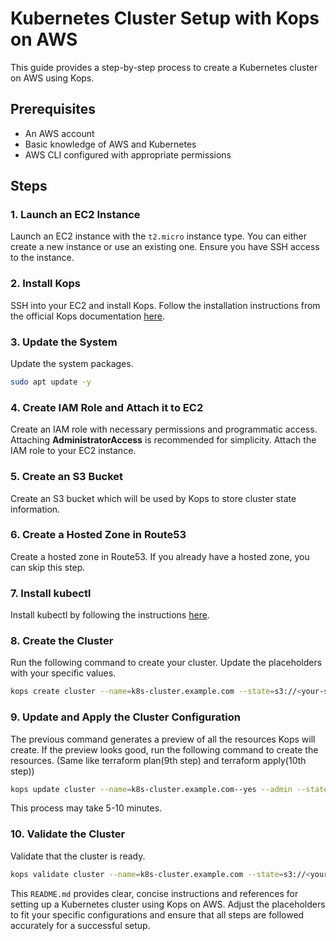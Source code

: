 # Kubernetes Cluster Setup with Kops on AWS

This guide provides a step-by-step process to create a Kubernetes cluster on AWS using Kops. 

## Prerequisites

- An AWS account
- Basic knowledge of AWS and Kubernetes
- AWS CLI configured with appropriate permissions

## Steps

### 1. Launch an EC2 Instance

Launch an EC2 instance with the `t2.micro` instance type. You can either create a new instance or use an existing one. Ensure you have SSH access to the instance.

### 2. Install Kops

SSH into your EC2 and install Kops. Follow the installation instructions from the official Kops documentation [here](https://kops.sigs.k8s.io/getting_started/install/).

### 3. Update the System

Update the system packages.

```sh
sudo apt update -y
```

### 4. Create IAM Role and Attach it to EC2

Create an IAM role with necessary permissions and programmatic access. Attaching **AdministratorAccess** is recommended for simplicity. Attach the IAM role to your EC2 instance.

### 5. Create an S3 Bucket

Create an S3 bucket which will be used by Kops to store cluster state information.

### 6. Create a Hosted Zone in Route53

Create a hosted zone in Route53. If you already have a hosted zone, you can skip this step.

### 7. Install kubectl

Install kubectl by following the instructions [here](https://kubernetes.io/docs/tasks/tools/install-kubectl-linux/).

### 8. Create the Cluster

Run the following command to create your cluster. Update the placeholders with your specific values.

```sh
kops create cluster --name=k8s-cluster.example.com --state=s3://<your-s3-bucket> --zones=<your-availability-zone> --node-count=1 --node-size=t2.medium --control-plane-size=t2.medium --dns-zone=<your-domain>
```

### 9. Update and Apply the Cluster Configuration

The previous command generates a preview of all the resources Kops will create. If the preview looks good, run the following command to create the resources. (Same like terraform plan(9th step) and terraform apply(10th step))

```sh
kops update cluster --name=k8s-cluster.example.com--yes --admin --state=s3://<your-s3-bucket>
```
This process may take 5-10 minutes.

### 10. Validate the Cluster

Validate that the cluster is ready.

```sh
kops validate cluster --name=k8s-cluster.example.com --state=s3://<your-s3-bucket>
```

This `README.md` provides clear, concise instructions and references for setting up a Kubernetes cluster using Kops on AWS. Adjust the placeholders to fit your specific configurations and ensure that all steps are followed accurately for a successful setup.
